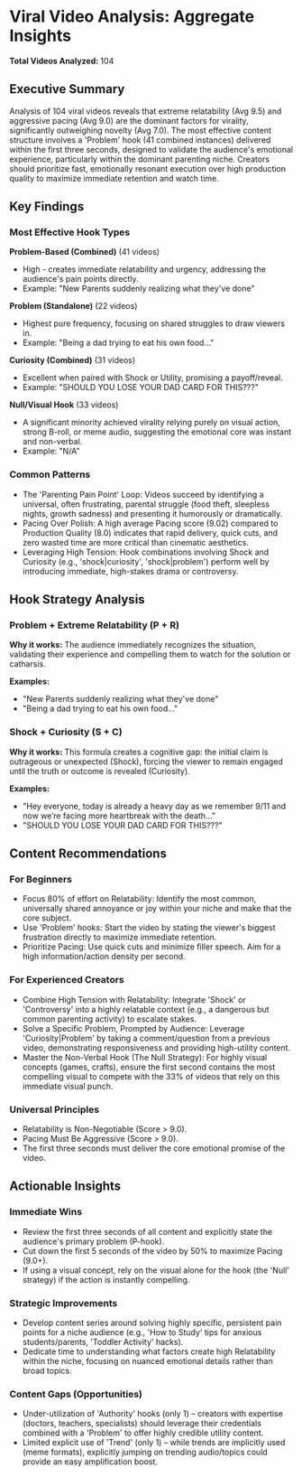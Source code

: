 # Viral Video Analysis: Aggregate Insights

**Total Videos Analyzed:** 104

## Executive Summary

Analysis of 104 viral videos reveals that extreme relatability (Avg 9.5) and aggressive pacing (Avg 9.0) are the dominant factors for virality, significantly outweighing novelty (Avg 7.0). The most effective content structure involves a 'Problem' hook (41 combined instances) delivered within the first three seconds, designed to validate the audience's emotional experience, particularly within the dominant parenting niche. Creators should prioritize fast, emotionally resonant execution over high production quality to maximize immediate retention and watch time.

## Key Findings

### Most Effective Hook Types

**Problem-Based (Combined)** (41 videos)
- High - creates immediate relatability and urgency, addressing the audience's pain points directly.
- Example: "New Parents suddenly realizing what they've done"

**Problem (Standalone)** (22 videos)
- Highest pure frequency, focusing on shared struggles to draw viewers in.
- Example: "Being a dad trying to eat his own food..."

**Curiosity (Combined)** (31 videos)
- Excellent when paired with Shock or Utility, promising a payoff/reveal.
- Example: "SHOULD YOU LOSE YOUR DAD CARD FOR THIS???"

**Null/Visual Hook** (33 videos)
- A significant minority achieved virality relying purely on visual action, strong B-roll, or meme audio, suggesting the emotional core was instant and non-verbal.
- Example: "N/A"

### Common Patterns

- The 'Parenting Pain Point' Loop: Videos succeed by identifying a universal, often frustrating, parental struggle (food theft, sleepless nights, growth sadness) and presenting it humorously or dramatically.
- Pacing Over Polish: A high average Pacing score (9.02) compared to Production Quality (8.0) indicates that rapid delivery, quick cuts, and zero wasted time are more critical than cinematic aesthetics.
- Leveraging High Tension: Hook combinations involving Shock and Curiosity (e.g., 'shock|curiosity', 'shock|problem') perform well by introducing immediate, high-stakes drama or controversy.

## Hook Strategy Analysis

### Problem + Extreme Relatability (P + R)

**Why it works:** The audience immediately recognizes the situation, validating their experience and compelling them to watch for the solution or catharsis.

**Examples:**
- "New Parents suddenly realizing what they've done"
- "Being a dad trying to eat his own food..."

### Shock + Curiosity (S + C)

**Why it works:** This formula creates a cognitive gap: the initial claim is outrageous or unexpected (Shock), forcing the viewer to remain engaged until the truth or outcome is revealed (Curiosity).

**Examples:**
- "Hey everyone, today is already a heavy day as we remember 9/11 and now we’re facing more heartbreak with the death..."
- "SHOULD YOU LOSE YOUR DAD CARD FOR THIS???"

## Content Recommendations

### For Beginners

- Focus 80% of effort on Relatability: Identify the most common, universally shared annoyance or joy within your niche and make that the core subject.
- Use 'Problem' hooks: Start the video by stating the viewer's biggest frustration directly to maximize immediate retention.
- Prioritize Pacing: Use quick cuts and minimize filler speech. Aim for a high information/action density per second.

### For Experienced Creators

- Combine High Tension with Relatability: Integrate 'Shock' or 'Controversy' into a highly relatable context (e.g., a dangerous but common parenting activity) to escalate stakes.
- Solve a Specific Problem, Prompted by Audience: Leverage 'Curiosity|Problem' by taking a comment/question from a previous video, demonstrating responsiveness and providing high-utility content.
- Master the Non-Verbal Hook (The Null Strategy): For highly visual concepts (games, crafts), ensure the first second contains the most compelling visual to compete with the 33% of videos that rely on this immediate visual punch.

### Universal Principles

- Relatability is Non-Negotiable (Score > 9.0).
- Pacing Must Be Aggressive (Score > 9.0).
- The first three seconds must deliver the core emotional promise of the video.

## Actionable Insights

### Immediate Wins

- Review the first three seconds of all content and explicitly state the audience's primary problem (P-hook).
- Cut down the first 5 seconds of the video by 50% to maximize Pacing (9.0+).
- If using a visual concept, rely on the visual alone for the hook (the 'Null' strategy) if the action is instantly compelling.

### Strategic Improvements

- Develop content series around solving highly specific, persistent pain points for a niche audience (e.g., 'How to Study' tips for anxious students/parents, 'Toddler Activity' hacks).
- Dedicate time to understanding what factors create high Relatability within the niche, focusing on nuanced emotional details rather than broad topics.

### Content Gaps (Opportunities)

- Under-utilization of 'Authority' hooks (only 1) – creators with expertise (doctors, teachers, specialists) should leverage their credentials combined with a 'Problem' to offer highly credible utility content.
- Limited explicit use of 'Trend' (only 1) – while trends are implicitly used (meme formats), explicitly jumping on trending audio/topics could provide an easy amplification boost.

